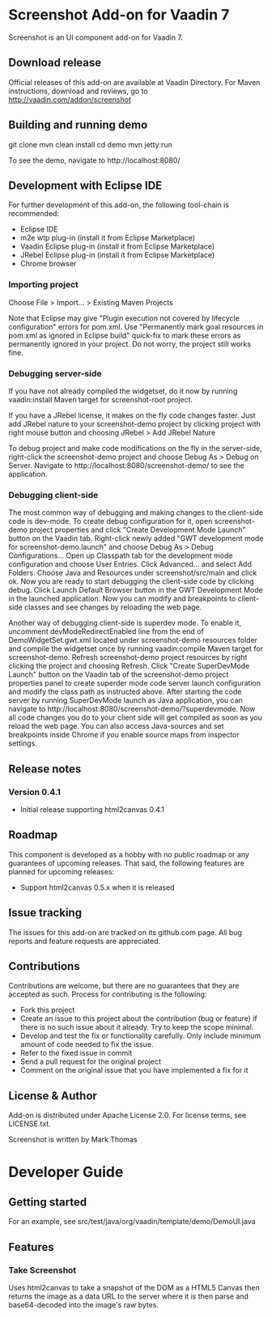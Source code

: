 # Screenshot Add-on for Vaadin 7

Screenshot is an UI component add-on for Vaadin 7.

## Download release

Official releases of this add-on are available at Vaadin Directory. For Maven instructions, download and reviews, go to http://vaadin.com/addon/screenshot

## Building and running demo

git clone <url of the Screenshot repository>
mvn clean install
cd demo
mvn jetty:run

To see the demo, navigate to http://localhost:8080/

## Development with Eclipse IDE

For further development of this add-on, the following tool-chain is recommended:
- Eclipse IDE
- m2e wtp plug-in (install it from Eclipse Marketplace)
- Vaadin Eclipse plug-in (install it from Eclipse Marketplace)
- JRebel Eclipse plug-in (install it from Eclipse Marketplace)
- Chrome browser

### Importing project

Choose File > Import... > Existing Maven Projects

Note that Eclipse may give "Plugin execution not covered by lifecycle configuration" errors for pom.xml. Use "Permanently mark goal resources in pom.xml as ignored in Eclipse build" quick-fix to mark these errors as permanently ignored in your project. Do not worry, the project still works fine.

### Debugging server-side

If you have not already compiled the widgetset, do it now by running vaadin:install Maven target for screenshot-root project.

If you have a JRebel license, it makes on the fly code changes faster. Just add JRebel nature to your screenshot-demo project by clicking project with right mouse button and choosing JRebel > Add JRebel Nature

To debug project and make code modifications on the fly in the server-side, right-click the screenshot-demo project and choose Debug As > Debug on Server. Navigate to http://localhost:8080/screenshot-demo/ to see the application.

### Debugging client-side

The most common way of debugging and making changes to the client-side code is dev-mode. To create debug configuration for it, open screenshot-demo project properties and click "Create Development Mode Launch" button on the Vaadin tab. Right-click newly added "GWT development mode for screenshot-demo.launch" and choose Debug As > Debug Configurations... Open up Classpath tab for the development mode configuration and choose User Entries. Click Advanced... and select Add Folders. Choose Java and Resources under screenshot/src/main and click ok. Now you are ready to start debugging the client-side code by clicking debug. Click Launch Default Browser button in the GWT Development Mode in the launched application. Now you can modify and breakpoints to client-side classes and see changes by reloading the web page.

Another way of debugging client-side is superdev mode. To enable it, uncomment devModeRedirectEnabled line from the end of DemoWidgetSet.gwt.xml located under screenshot-demo resources folder and compile the widgetset once by running vaadin:compile Maven target for screenshot-demo. Refresh screenshot-demo project resources by right clicking the project and choosing Refresh. Click "Create SuperDevMode Launch" button on the Vaadin tab of the screenshot-demo project properties panel to create superder mode code server launch configuration and modify the class path as instructed above. After starting the code server by running SuperDevMode launch as Java application, you can navigate to http://localhost:8080/screenshot-demo/?superdevmode. Now all code changes you do to your client side will get compiled as soon as you reload the web page. You can also access Java-sources and set breakpoints inside Chrome if you enable source maps from inspector settings.


## Release notes

### Version 0.4.1
- Initial release supporting html2canvas 0.4.1

## Roadmap

This component is developed as a hobby with no public roadmap or any guarantees of upcoming releases. That said, the following features are planned for upcoming releases:
- Support html2canvas 0.5.x when it is released

## Issue tracking

The issues for this add-on are tracked on its github.com page. All bug reports and feature requests are appreciated.

## Contributions

Contributions are welcome, but there are no guarantees that they are accepted as such. Process for contributing is the following:
- Fork this project
- Create an issue to this project about the contribution (bug or feature) if there is no such issue about it already. Try to keep the scope minimal.
- Develop and test the fix or functionality carefully. Only include minimum amount of code needed to fix the issue.
- Refer to the fixed issue in commit
- Send a pull request for the original project
- Comment on the original issue that you have implemented a fix for it

## License & Author

Add-on is distributed under Apache License 2.0. For license terms, see LICENSE.txt.

Screenshot is written by Mark Thomas

# Developer Guide

## Getting started

For an example, see src/test/java/org/vaadin/template/demo/DemoUI.java

## Features

### Take Screenshot

Uses html2canvas to take a snapshot of the DOM as a HTML5 Canvas then returns the image as a data URL to the server where it is then
parse and base64-decoded into the image's raw bytes.

